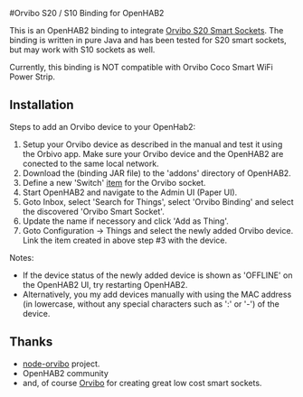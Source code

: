#Orvibo S20 / S10 Binding for OpenHAB2

This is an OpenHAB2 binding to integrate [Orvibo S20 Smart Sockets](http://www.orvibo.com/product_en.html).
The binding is written in pure Java and has been tested for S20 smart sockets, but may work with S10 sockets as well.

Currently, this binding is NOT compatible with Orvibo Coco Smart WiFi Power Strip.

## Installation
Steps to add an Orvibo device to your OpenHab2:
1. Setup your Orvibo device as described in the manual and test it using the Orbivo app. Make sure your Orvibo device and the OpenHAB2 are conected to the same local network.
2. Download the (binding JAR file) to the 'addons' directory of OpenHAB2.
3. Define a new 'Switch' [item](https://github.com/openhab/openhab/wiki/Explanation-of-items) for the Orvibo socket.
4. Start OpenHAB2 and navigate to the Admin UI (Paper UI).
5. Goto Inbox, select 'Search for Things', select 'Orvibo Binding' and select the discovered 'Orvibo Smart Socket'.
6. Update the name if necessory and click 'Add as Thing'.
7. Goto Configuration -> Things and select the newly added Orvibo device. Link the item created in above step #3 with the device.

Notes:
* If the device status of the newly added device is shown as 'OFFLINE' on the OpenHAB2 UI, try restarting OpenHAB2.
* Alternatively, you my add devices manually with using the MAC address (in lowercase, without any special characters such
as ':' or '-') of the device.

## Thanks
* [node-orvibo](https://github.com/Grayda/node-orvibo) project.
* OpenHAB2 community
* and, of course [Orvibo](http://www.orvibo.com/) for creating great low cost smart sockets.
